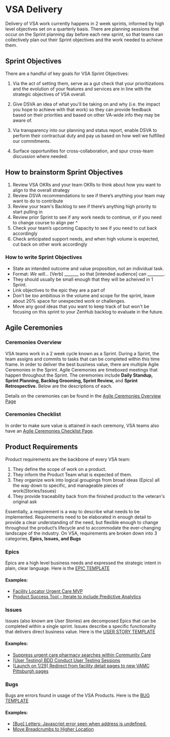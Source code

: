 # VSA Delivery

Delivery of VSA work currently happens in 2 week sprints, informed by high level objectives set on a quarterly basis. There are planning sessions that occur on the Sprint planning day before each new sprint, so that teams can collectively plan out their Sprint objectives and the work needed to achieve them. 


## Sprint Objectives

There are a handful of key goals for VSA Sprint Objectives:

1. Via the act of setting them, serve as a gut check that your prioritizations and the evolution of your features and services are in line with the strategic objectives of VSA overall.

2. Give DSVA an idea of what you'll be taking on and why (i.e. the impact you hope to achieve with that work) so they can provide feedback based on their priorities and based on other VA-wide info they may be aware of.

3. Via transparency into our planning and status report, enable DSVA to perform their contractual duty and pay us based on how well we fulfilled our commitments.

4. Surface opportunities for cross-collaboration, and spur cross-team discussion where needed.

## How to brainstorm Sprint Objectives

1. Review VSA OKRs and your team OKRs to think about how you want to align to the overall strategy
1. Review DSVA recommendations to see if there’s anything your team may want to do to contribute
1. Review your team's Backlog to see if there’s anything high priority to start pulling in
1. Review prior Sprint to see if any work needs to continue, or if you need to change course to align per ^
1. Check your team’s upcoming Capacity to see if you need to cut back accordingly
1. Check anticipated support needs, and when high volume is expected, cut back on other work accordingly

### How to write Sprint Objectives
- State an intended outcome and value proposition, not an individual task.
- Format: _We will..._ [Verb] _______ so that [intended  audience] can ________.
- They should usually be small enough that they will be acheived in 1 Sprint.
- Link objectives to the epic they are a part of
- Don't be _too_ ambitious in the volume and scope for the sprint, leave about 20% space for unexpected work or challenges.
- Move any good ideas that you want to keep track of but won't be focusing on this sprint to your ZenHub backlog to evaluate in the future.


## Agile Ceremonies

### Ceremonies Overview

VSA teams work in a 2 week cycle known as a Sprint. During a Sprint, the team assigns and commits to tasks that can be completed within this time frame. In order to deliver the best business value, there are multiple Agile Ceremonies in the Sprint.  Agile Ceremonies are timeboxed meetings that happen throughout the Sprint. The ceremonies include **Daily Standup, Sprint Planning, Backlog Grooming, Sprint Review,** and **Sprint Retrospective.** Below are the descriptions of each. 

Details on the ceremonies can be found in the [Agile Ceremonies Overview Page](https://github.com/department-of-veterans-affairs/va.gov-team/blob/master/teams/vsa/product/delivery/agile-ceremonies-overview.md)

### Ceremonies Checklist

In order to make sure value is attained in each ceremony, VSA teams also have an [Agile Ceremonies Checklist Page](https://github.com/department-of-veterans-affairs/va.gov-team/blob/master/teams/vsa/product/delivery/agile-checklist.md). 


## Product Requirements

Product requirements are the backbone of every VSA team: 

1. They define the scope of work on a product.
1. They inform the Product Team what is expected of them. 
1. They organize work into logical groupings from broad ideas (Epics) all the way down to specific, and manageable pieces of work(Stories/Issues)
1. They provide traceability back from the finished product to the veteran's original ask

Essentially, a requirement is a way to describe what needs to be implemented. Requirements need to be elaborated in enough detail to provide a clear understanding of the need, but flexible enough to change throughout the product’s lifecycle and to accommodate the ever-changing landscape of the industry. On VSA, requirements are broken down into 3 categories, **Epics, Issues, and Bugs**

### Epics

Epics are a high level business needs and expressed the strategic intent in plain, clear language. Here is the [EPIC TEMPLATE](https://github.com/department-of-veterans-affairs/va.gov-team/blob/master/.github/ISSUE_TEMPLATE/epic-issue.md) 

#### Examples:
* [Facility Locator Urgent Care MVP](https://github.com/department-of-veterans-affairs/va.gov-team/issues/4193)
* [Product Success Tool - Iterate to include Predictive Analytics](https://github.com/department-of-veterans-affairs/va.gov-team/issues/3670)

### Issues

Issues (also known are User Stories) are decomposed Epics that can be completed within a single sprint. Issues describe a specific functionality that delivers direct business value. Here is the [USER STORY TEMPLATE](https://github.com/department-of-veterans-affairs/va.gov-team/blob/master/.github/ISSUE_TEMPLATE/standard-issue.md)

#### Examples:
* [Suppress urgent care pharmacy searches within Community Care](https://github.com/department-of-veterans-affairs/va.gov-team/issues/5129)
* [[User Testing] BDD Conduct User Testing Sessions](https://github.com/department-of-veterans-affairs/va.gov-team/issues/5096)
* [[Launch on 1/29] Redirect from facility detail pages to new VAMC Pittsburgh pages](https://github.com/department-of-veterans-affairs/va.gov-team/issues/3564)

### Bugs

Bugs are errors found in usage of the VSA Products. Here is the [BUG TEMPLATE](https://github.com/department-of-veterans-affairs/va.gov-team/blob/master/.github/ISSUE_TEMPLATE/bug-issue.md)

#### Examples:
* [[Bug] Letters: Javascript error seen when address is undefined.](https://github.com/department-of-veterans-affairs/va.gov-team/issues/5107)
* [Move Breadcrumbs to Higher Location](https://github.com/department-of-veterans-affairs/va.gov-team/issues/4938)


